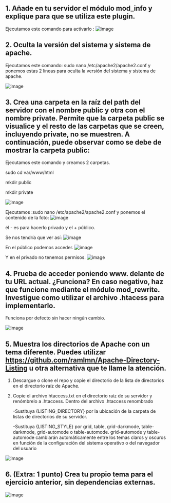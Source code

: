 ## 1. Añade en tu servidor el módulo mod_info y explique para que se utiliza este plugin.
Ejecutamos este comando para activarlo :
![image](https://user-images.githubusercontent.com/113515441/199713640-798aa0ee-3067-4dc5-a42c-8b08b80ca20c.png)

## 2. Oculta la versión del sistema y sistema de apache.
Ejecutamos este comando: sudo nano /etc/apache2/apache2.conf y ponemos estas 2 líneas para oculta la versión del sistema y sistema de apache.

![image](https://user-images.githubusercontent.com/113515441/199681255-b465f46e-cdfe-4cbe-91e7-7333deaa4d23.png)

## 3. Crea una carpeta en la raíz del path del servidor con el nombre public y otra con el nombre private. Permite que la carpeta public se visualice y el resto de las carpetas que se creen, incluyendo private, no se muestren. A continuación, puede observar como se debe de mostrar la carpeta public:
Ejecutamos este comando y creamos 2 carpetas.

sudo cd var/www/html

mkdir public 

mkdir private

![image](https://user-images.githubusercontent.com/113515441/200662658-ade67964-2cb7-48d2-8372-902e7070191e.png)

Ejecutamos :sudo nano /etc/apache2/apache2.conf y ponemos el contenido de la foto:
![image](https://user-images.githubusercontent.com/113515441/200664769-c7bf77c2-18ab-4b96-a0a1-d35ce07cb3c2.png)

él - es para hacerlo privado y el + público.


Se nos tendría que ver así:
![image](https://user-images.githubusercontent.com/113515441/200397823-262c1205-cb0f-4cb1-a73e-0d407c10bd53.png)

En el público podemos acceder.
![image](https://user-images.githubusercontent.com/113515441/200397870-a35fc90f-c5cd-48f1-ac08-5c5c7c6ffb32.png)

Y en el privado no tenemos permisos.
![image](https://user-images.githubusercontent.com/113515441/200398052-9bd4a13b-ba13-4353-9dae-db82c03e6090.png)


## 4. Prueba de acceder poniendo www. delante de tu URL actual. ¿Funciona? En caso negativo, haz que funcione mediante el módulo mod_rewrite. Investigue como utilizar el archivo .htacess para implementarlo.
Funciona por defecto sin hacer ningún cambio.

![image](https://user-images.githubusercontent.com/113515441/200398102-762dd25e-2ee8-4df2-a43f-1d130d888870.png)

## 5. Muestra los directorios de Apache con un tema diferente. Puedes utilizar https://github.com/ramlmn/Apache-Directory-Listing u otra alternativa que te llame la atención.



  1. Descargue o clone el repo y copie el directorio de la lista de directorios en el directorio raíz de Apache.

  2. Copie el archivo htaccess.txt en el directorio raíz de su servidor y renómbrelo a .htaccess.
  Dentro del archivo .htaccess renombrado

     -Sustituya {LISTING_DIRECTORY} por la ubicación de la carpeta de listas de directorios de su servidor.
  
     -Sustituya {LISTING_STYLE} por grid, table, grid-darkmode, table-darkmode, grid-automode o table-automode.
  grid-automode y table-automode cambiarán automáticamente entre 
  los temas claros y oscuros en función de la configuración del sistema 
  operativo o del navegador del usuario



![image](https://user-images.githubusercontent.com/113515441/200405906-9ca9cd6d-4a89-454d-a3e4-957b931a0d30.png)

## 6. (Extra: 1 punto) Crea tu propio tema para el ejercicio anterior, sin dependencias externas.
![image](https://user-images.githubusercontent.com/113515441/200407126-11747a26-d12c-457d-832a-137d997bbd2a.png)

